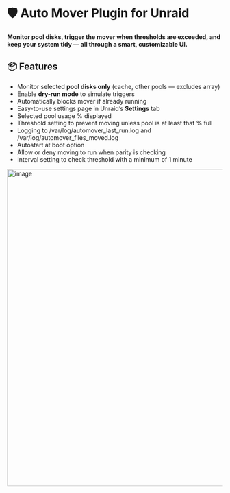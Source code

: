 # 🛡️ Auto Mover Plugin for Unraid

**Monitor pool disks, trigger the mover when thresholds are exceeded, and keep your system tidy — all through a smart, customizable UI.**

## 📦 Features

- Monitor selected **pool disks only** (cache, other pools — excludes array)
- Enable **dry-run mode** to simulate triggers
- Automatically blocks mover if already running
- Easy-to-use settings page in Unraid’s **Settings** tab
- Selected pool usage % displayed
- Threshold setting to prevent moving unless pool is at least that % full
- Logging to /var/log/automover_last_run.log and /var/log/automover_files_moved.log
- Autostart at boot option
- Allow or deny moving to run when parity is checking
- Interval setting to check threshold with a minimum of 1 minute

<img width="1915" height="740" alt="image" src="https://github.com/user-attachments/assets/c73730cd-81c2-4215-a2cd-40244c7c318d" />
